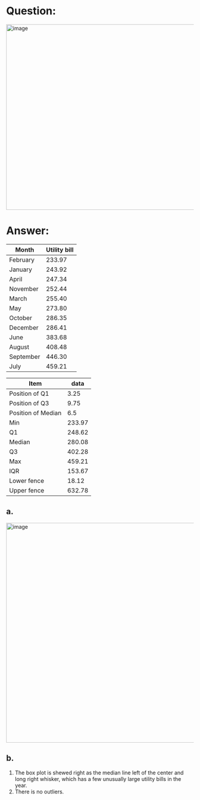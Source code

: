# Question:<br>
<img width="576" height="498" alt="image" src="https://github.com/user-attachments/assets/f4d2b0f7-2366-443b-a5b7-b56edd9457bd" /><br>

# Answer:<br>

|Month|Utility bill|
|---|---|
|February	| 233.97| 
|January	| 243.92 |
|April	 |247.34| 
|November	 |252.44| 
|March	| 255.40| 
|May	| 273.80 |
|October	 |286.35| 
|December	 |286.41 |
|June	 |383.68| 
|August	 |408.48 |
|September	| 446.30| 
|July	| 459.21| 

|Item|data|
|-|-|
|Position of Q1|	3.25|
|Position of Q3	|9.75|
|Position of Median|	6.5|
|Min	| 233.97| 
|Q1	| 248.62 |
|Median	| 280.08| 
|Q3	 |402.28 |
|Max	| 459.21 |
|IQR	| 153.67 |
|Lower fence	 |18.12 |
|Upper fence	| 632.78| 


## a.<br>
<img width="1377" height="590" alt="image" src="https://github.com/user-attachments/assets/7134313f-adaf-469c-aa43-1c6baae7b2da" /><br>


## b.<br>
1. The box plot is shewed right as the median line left of the center and long right whisker, which has a few unusually large utility bills in the year.<br>
2. There is no outliers.<br>
